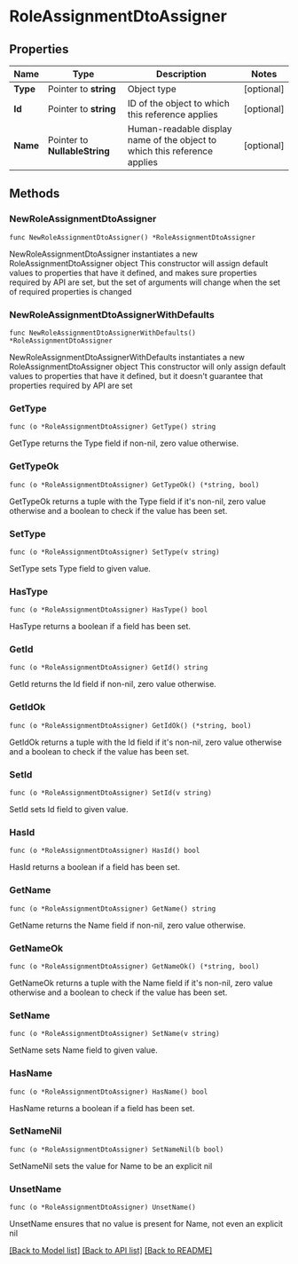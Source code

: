 # RoleAssignmentDtoAssigner

## Properties

Name | Type | Description | Notes
------------ | ------------- | ------------- | -------------
**Type** | Pointer to **string** | Object type | [optional] 
**Id** | Pointer to **string** | ID of the object to which this reference applies | [optional] 
**Name** | Pointer to **NullableString** | Human-readable display name of the object to which this reference applies | [optional] 

## Methods

### NewRoleAssignmentDtoAssigner

`func NewRoleAssignmentDtoAssigner() *RoleAssignmentDtoAssigner`

NewRoleAssignmentDtoAssigner instantiates a new RoleAssignmentDtoAssigner object
This constructor will assign default values to properties that have it defined,
and makes sure properties required by API are set, but the set of arguments
will change when the set of required properties is changed

### NewRoleAssignmentDtoAssignerWithDefaults

`func NewRoleAssignmentDtoAssignerWithDefaults() *RoleAssignmentDtoAssigner`

NewRoleAssignmentDtoAssignerWithDefaults instantiates a new RoleAssignmentDtoAssigner object
This constructor will only assign default values to properties that have it defined,
but it doesn't guarantee that properties required by API are set

### GetType

`func (o *RoleAssignmentDtoAssigner) GetType() string`

GetType returns the Type field if non-nil, zero value otherwise.

### GetTypeOk

`func (o *RoleAssignmentDtoAssigner) GetTypeOk() (*string, bool)`

GetTypeOk returns a tuple with the Type field if it's non-nil, zero value otherwise
and a boolean to check if the value has been set.

### SetType

`func (o *RoleAssignmentDtoAssigner) SetType(v string)`

SetType sets Type field to given value.

### HasType

`func (o *RoleAssignmentDtoAssigner) HasType() bool`

HasType returns a boolean if a field has been set.

### GetId

`func (o *RoleAssignmentDtoAssigner) GetId() string`

GetId returns the Id field if non-nil, zero value otherwise.

### GetIdOk

`func (o *RoleAssignmentDtoAssigner) GetIdOk() (*string, bool)`

GetIdOk returns a tuple with the Id field if it's non-nil, zero value otherwise
and a boolean to check if the value has been set.

### SetId

`func (o *RoleAssignmentDtoAssigner) SetId(v string)`

SetId sets Id field to given value.

### HasId

`func (o *RoleAssignmentDtoAssigner) HasId() bool`

HasId returns a boolean if a field has been set.

### GetName

`func (o *RoleAssignmentDtoAssigner) GetName() string`

GetName returns the Name field if non-nil, zero value otherwise.

### GetNameOk

`func (o *RoleAssignmentDtoAssigner) GetNameOk() (*string, bool)`

GetNameOk returns a tuple with the Name field if it's non-nil, zero value otherwise
and a boolean to check if the value has been set.

### SetName

`func (o *RoleAssignmentDtoAssigner) SetName(v string)`

SetName sets Name field to given value.

### HasName

`func (o *RoleAssignmentDtoAssigner) HasName() bool`

HasName returns a boolean if a field has been set.

### SetNameNil

`func (o *RoleAssignmentDtoAssigner) SetNameNil(b bool)`

 SetNameNil sets the value for Name to be an explicit nil

### UnsetName
`func (o *RoleAssignmentDtoAssigner) UnsetName()`

UnsetName ensures that no value is present for Name, not even an explicit nil

[[Back to Model list]](../README.md#documentation-for-models) [[Back to API list]](../README.md#documentation-for-api-endpoints) [[Back to README]](../README.md)


